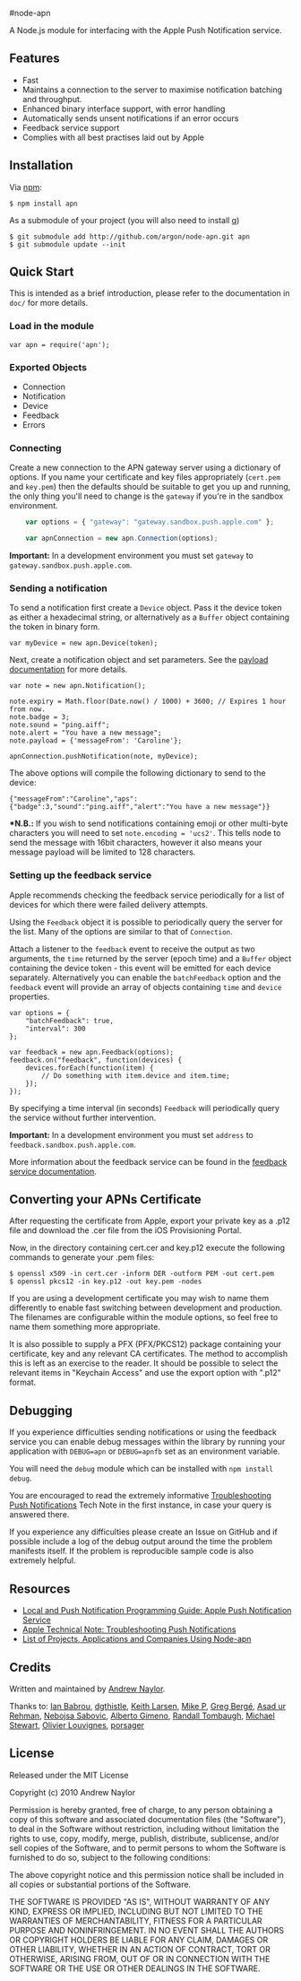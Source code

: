 #node-apn

A Node.js module for interfacing with the Apple Push Notification service.

## Features

- Fast
- Maintains a connection to the server to maximise notification batching and throughput.
- Enhanced binary interface support, with error handling
- Automatically sends unsent notifications if an error occurs
- Feedback service support
- Complies with all best practises laid out by Apple

## Installation

Via [npm][]:

	$ npm install apn
	
As a submodule of your project (you will also need to install [q][q])

	$ git submodule add http://github.com/argon/node-apn.git apn
	$ git submodule update --init

## Quick Start

This is intended as a brief introduction, please refer to the documentation in `doc/` for more details.

### Load in the module

	var apn = require('apn');

### Exported Objects
- Connection
- Notification
- Device
- Feedback
- Errors

### Connecting
Create a new connection to the APN gateway server using a dictionary of options. If you name your certificate and key files appropriately (`cert.pem` and `key.pem`) then the defaults should be suitable to get you up and running, the only thing you'll need to change is the `gateway` if you're in the sandbox environment.

```javascript
	var options = { "gateway": "gateway.sandbox.push.apple.com" };

	var apnConnection = new apn.Connection(options);
```
	
**Important:** In a development environment you must set `gateway` to `gateway.sandbox.push.apple.com`.

### Sending a notification
To send a notification first create a `Device` object. Pass it the device token as either a hexadecimal string, or alternatively as a `Buffer` object containing the token in binary form.

	var myDevice = new apn.Device(token);

Next, create a notification object and set parameters. See the [payload documentation][pl] for more details.

	var note = new apn.Notification();
	
	note.expiry = Math.floor(Date.now() / 1000) + 3600; // Expires 1 hour from now.
	note.badge = 3;
	note.sound = "ping.aiff";
	note.alert = "You have a new message";
	note.payload = {'messageFrom': 'Caroline'};
	
	apnConnection.pushNotification(note, myDevice);
	


The above options will compile the following dictionary to send to the device:

	{"messageFrom":"Caroline","aps":{"badge":3,"sound":"ping.aiff","alert":"You have a new message"}}
	
**\*N.B.:** If you wish to send notifications containing emoji or other multi-byte characters you will need to set `note.encoding = 'ucs2'`. This tells node to send the message with 16bit characters, however it also means your message payload will be limited to 128 characters.

### Setting up the feedback service

Apple recommends checking the feedback service periodically for a list of devices for which there were failed delivery attempts.

Using the `Feedback` object it is possible to periodically query the server for the list. Many of the options are similar to that of `Connection`.

Attach a listener to the `feedback` event to receive the output as two arguments, the `time` returned by the server (epoch time) and a `Buffer` object containing the device token - this event will be emitted for each device separately. Alternatively you can enable the `batchFeedback` option and the `feedback` event will provide an array of objects containing `time` and `device` properties.

	var options = {
		"batchFeedback": true,
		"interval": 300
	};

	var feedback = new apn.Feedback(options);
	feedback.on("feedback", function(devices) {
		devices.forEach(function(item) {
			// Do something with item.device and item.time;
		});
	});

By specifying a time interval (in seconds) `Feedback` will periodically query the service without further intervention.

**Important:** In a development environment you must set `address` to `feedback.sandbox.push.apple.com`.

More information about the feedback service can be found in the [feedback service documentation][fs].

## Converting your APNs Certificate

After requesting the certificate from Apple, export your private key as a .p12 file and download the .cer file from the iOS Provisioning Portal.

Now, in the directory containing cert.cer and key.p12 execute the following commands to generate your .pem files:

	$ openssl x509 -in cert.cer -inform DER -outform PEM -out cert.pem
	$ openssl pkcs12 -in key.p12 -out key.pem -nodes
	
If you are using a development certificate you may wish to name them differently to enable fast switching between development and production. The filenames are configurable within the module options, so feel free to name them something more appropriate.

It is also possible to supply a PFX (PFX/PKCS12) package containing your certificate, key and any relevant CA certificates. The method to accomplish this is left as an exercise to the reader. It should be possible to select the relevant items in "Keychain Access" and use the export option with ".p12" format.

## Debugging

If you experience difficulties sending notifications or using the feedback service you can enable debug messages within the library by running your application with `DEBUG=apn` or `DEBUG=apnfb` set as an environment variable.

You will need the `debug` module which can be installed with `npm install debug`.

You are encouraged to read the extremely informative [Troubleshooting Push Notifications][tn2265] Tech Note in the first instance, in case your query is answered there.

If you experience any difficulties please create an Issue on GitHub and if possible include a log of the debug output around the time the problem manifests itself. If the problem is reproducible sample code is also extremely helpful.

## Resources

* [Local and Push Notification Programming Guide: Apple Push Notification Service][pl]
* [Apple Technical Note: Troubleshooting Push Notifications][tn2265]
* [List of Projects, Applications and Companies Using Node-apn][pacapn]

## Credits

Written and maintained by [Andrew Naylor][andrewnaylor].

Thanks to: [Ian Babrou][bobrik], [dgthistle][dgthistle], [Keith Larsen][keithnlarsen], [Mike P][mypark], [Greg Bergé][neoziro], [Asad ur Rehman][AsadR], [Nebojsa Sabovic][nsabovic], [Alberto Gimeno][gimenete], [Randall Tombaugh][rwtombaugh], [Michael Stewart][thegreatmichael], [Olivier Louvignes][mgcrea], [porsager][porsager]

## License

Released under the MIT License

Copyright (c) 2010 Andrew Naylor

Permission is hereby granted, free of charge, to any person obtaining a copy
of this software and associated documentation files (the "Software"), to deal
in the Software without restriction, including without limitation the rights
to use, copy, modify, merge, publish, distribute, sublicense, and/or sell
copies of the Software, and to permit persons to whom the Software is
furnished to do so, subject to the following conditions:

The above copyright notice and this permission notice shall be included in
all copies or substantial portions of the Software.

THE SOFTWARE IS PROVIDED "AS IS", WITHOUT WARRANTY OF ANY KIND, EXPRESS OR IMPLIED, INCLUDING BUT NOT LIMITED TO THE WARRANTIES OF MERCHANTABILITY, FITNESS FOR A PARTICULAR PURPOSE AND NONINFRINGEMENT. IN NO EVENT SHALL THE AUTHORS OR COPYRIGHT HOLDERS BE LIABLE FOR ANY CLAIM, DAMAGES OR OTHER LIABILITY, WHETHER IN AN ACTION OF CONTRACT, TORT OR OTHERWISE, ARISING FROM, OUT OF OR IN CONNECTION WITH THE SOFTWARE OR THE USE OR OTHER DEALINGS IN THE SOFTWARE.

[errors]:https://developer.apple.com/library/ios/documentation/NetworkingInternet/Conceptual/RemoteNotificationsPG/CommunicatingWIthAPS/CommunicatingWIthAPS.html#//apple_ref/doc/uid/TP40008194-CH101-SW4 "The Binary Interface and Notification Formats"
[pl]: https://developer.apple.com/library/ios/#documentation/NetworkingInternet/Conceptual/RemoteNotificationsPG/ApplePushService/ApplePushService.html#//apple_ref/doc/uid/TP40008194-CH100-SW1 "Local and Push Notification Programming Guide: Apple Push Notification Service"
[fs]: https://developer.apple.com/library/ios/#documentation/NetworkingInternet/Conceptual/RemoteNotificationsPG/CommunicatingWIthAPS/CommunicatingWIthAPS.html#//apple_ref/doc/uid/TP40008194-CH101-SW3 "Communicating With APS"
[tn2265]: http://developer.apple.com/library/ios/#technotes/tn2265/_index.html "Troubleshooting Push Notifications"
[pacapn]:https://github.com/argon/node-apn/wiki/Projects,-Applications,-and-Companies-Using-Node-apn "List of Projects, Applications and Companies Using Node-apn"
[andrewnaylor]: http://andrewnaylor.co.uk
[bnoordhuis]: http://bnoordhuis.nl
[npm]: https://npmjs.org
[bobrik]: http://bobrik.name
[dgthistle]: https://github.com/dgthistle
[keithnlarsen]: https://github.com/keithnlarsen
[mypark]: https://github.com/mypark
[neoziro]: https://github.com/neoziro
[AsadR]: https://github.com/AsadR
[nsabovic]: https://github.com/nsabovic
[gimenete]: https://github.com/gimenete
[rwtombaugh]: https://github.com/rwtombaugh
[thegreatmichael]: https://github.com/thegreatmichael
[mgcrea]: https://github.com/mgcrea
[porsager]: https://github.com/porsager
[q]: https://github.com/kriskowal/q

